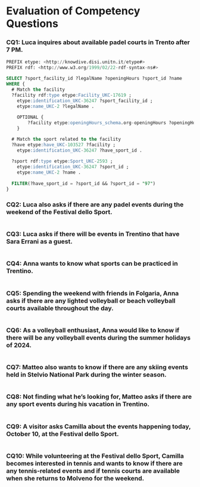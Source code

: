 # Evaluation of Competency Questions

### CQ1: Luca inquires about available padel courts in Trento after 7 PM.

~~~~sql
PREFIX etype: <http://knowdive.disi.unitn.it/etype#>
PREFIX rdf: <http://www.w3.org/1999/02/22-rdf-syntax-ns#>

SELECT ?sport_facility_id ?legalName ?openingHours ?sport_id ?name
WHERE {
  # Match the facility
  ?facility rdf:type etype:Facility_UKC-17619 ;
    etype:identification_UKC-36247 ?sport_facility_id ;
    etype:name_UKC-2 ?legalName .
    
    OPTIONAL { 
        ?facility etype:openingHours_schema.org-openingHours ?openingHours .
    }

  # Match the sport related to the facility
  ?have etype:have_UKC-103527 ?facility ;
    etype:identification_UKC-36247 ?have_sport_id .
  
  ?sport rdf:type etype:Sport_UKC-2593 ;
    etype:identification_UKC-36247 ?sport_id ;
    etype:name_UKC-2 ?name .
            
  FILTER(?have_sport_id = ?sport_id && ?sport_id = "97")
}
~~~~

### CQ2: Luca also asks if there are any padel events during the weekend of the Festival dello Sport.
~~~~sql

~~~~

### CQ3: Luca asks if there will be events in Trentino that have Sara Errani as a guest.
~~~~sql

~~~~

### CQ4: Anna wants to know what sports can be practiced in Trentino.
~~~~sql

~~~~

### CQ5: Spending the weekend with friends in Folgaria, Anna asks if there are any lighted volleyball or beach volleyball courts available throughout the day.
~~~~sql

~~~~

### CQ6: As a volleyball enthusiast, Anna would like to know if there will be any volleyball events during the summer holidays of 2024.
~~~~sql

~~~~

### CQ7: Matteo also wants to know if there are any skiing events held in Stelvio National Park during the winter season.
~~~~sql

~~~~

### CQ8: Not finding what he’s looking for, Matteo asks if there are any sport events during his vacation in Trentino.
~~~~sql

~~~~

### CQ9: A visitor asks Camilla about the events happening today, October 10, at the Festival dello Sport.
~~~~sql

~~~~

### CQ10: While volunteering at the Festival dello Sport, Camilla becomes interested in tennis and wants to know if there are any tennis-related events and if tennis courts are available when she returns to Molveno for the weekend.
~~~~sql

~~~~

